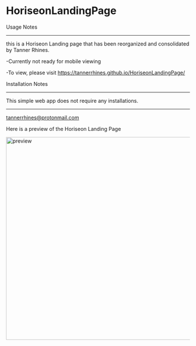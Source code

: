 # HoriseonLandingPage


Usage Notes

----------------------------------

this is a Horiseon Landing page that has been reorganized and consolidated by Tanner Rhines. 

-Currently not ready for mobile viewing 

-To view, please visit https://tannerrhines.github.io/HoriseonLandingPage/



Installation Notes

----------------------------------

This simple web app does not require any installations.

----------------------------------


tannerrhines@protonmail.com



Here is a preview of the Horiseon Landing Page 


<img width="555" alt="preview" src="https://user-images.githubusercontent.com/129781576/235625026-6da36759-7239-4778-a897-1f1c4dc7ac7b.png">
